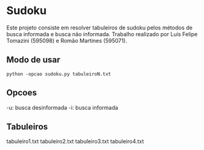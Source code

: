 # Sudoku
Este projeto consiste em resolver tabuleiros de sudoku pelos métodos de busca informada e busca não informada. Trabalho realizado por Luís Felipe Tomazini (595098) e Romão Martines (595071).

## Modo de usar
`python -opcao sudoku.py tabuleiroN.txt`

## Opcoes
-u: busca desinformada
-i: busca informada

## Tabuleiros
tabuleiro1.txt
tabuleiro2.txt
tabuleiro3.txt
tabuleiro4.txt